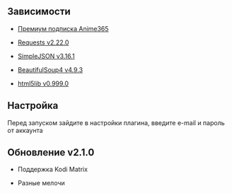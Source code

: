## Зависимости
- [Премиум подписка Anime365](https://smotret-anime.com/support/index)

- [Requests v2.22.0](https://github.com/Freso/script.module.requests)

- [SimpleJSON v3.16.1](https://github.com/simplejson/simplejson)

- [BeautifulSoup4 v4.9.3](https://github.com/slmosl/script.module.beautifulsoup4)

- [html5lib v0.999.0](https://github.com/html5lib/html5lib-python)

## Настройка
Перед запуском зайдите в настройки плагина, введите e-mail и пароль от аккаунта

## Обновление v2.1.0
- Поддержка Kodi Matrix

- Разные мелочи
